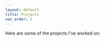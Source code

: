 ```yaml
---
layout: default
title: Projects
nav_order: 2
---
```


Here are some of the projects I've worked on:
